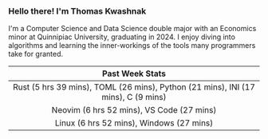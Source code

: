 
### Hello there! I'm Thomas Kwashnak

I'm a Computer Science and Data Science double major with an Economics
minor at Quinnipiac University, graduating in 2024.
I enjoy diving into algorithms and learning the inner-workings of the tools
many programmers take for granted.

| Past Week Stats |
| :---: |
| Rust (5 hrs 39 mins), TOML (26 mins), Python (21 mins), INI (17 mins), C (9 mins) |
| Neovim (6 hrs 52 mins), VS Code (27 mins) |
| Linux (6 hrs 52 mins), Windows (27 mins) |

